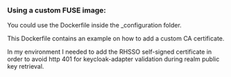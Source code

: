 ### Using a custom FUSE image:

You could use the Dockerfile inside the _configuration folder.

This Dockerfile contains an example on how to add a custom CA certificate.

In my environment I needed to add the RHSSO self-signed certificate in order to avoid http 401 for keycloak-adapter validation during realm public key retrieval.

